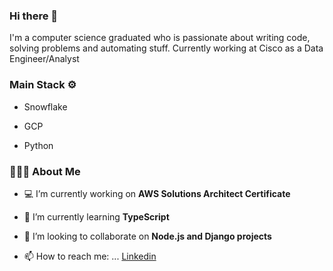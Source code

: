 ### Hi there 👋
<div align="left"> 
I'm a computer science graduated who is passionate about writing code, solving problems and automating stuff. 
  Currently working at Cisco as a Data Engineer/Analyst
  <h3> Main Stack ⚙️ </h3>
  
  - Snowflake
  
  - GCP
  
  - Python

<h3> 👨🏻‍💻 About Me </h3>

- 💻  I’m currently working on **AWS Solutions Architect Certificate**

- 📖  I’m currently learning **TypeScript**

- 🤝  I’m looking to collaborate on **Node.js and Django projects**

- 📫  How to reach me: ... [Linkedin](https://www.linkedin.com/in/richard-guaman/)
</div>
